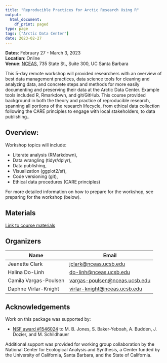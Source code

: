 ```yaml
---
title: "Reproducible Practices for Arctic Research Using R"
output:
  html_document:
    df_print: paged
type: page
tags: ["Arctic Data Center"]
date: 2023-02-27
---
```




__Dates__: February 27 - March 3, 2023<br>
__Location__: Online<br>
__Venue__: [NCEAS](https://www.nceas.ucsb.edu), 735 State St., Suite 300, UC Santa Barbara

This 5-day remote workshop will provided researchers with an overview of best data management practices, data science tools for cleaning and analyzing data, and concrete steps and methods for more easily documenting and preserving their data at the Arctic Data Center. Example tools included R, Rmarkdown, and git/GitHub. This course provided background in both the theory and practice of reproducible research, spanning all portions of the research lifecycle, from ethical data collection following the CARE principles to engage with local stakeholders, to data publishing..

## Overview:

Workshop topics will include:

* Literate analysis (RMarkdown),
* Data wrangling (tidyr/dplyr),
* Data publishing,
* Visualization (ggplot2/sf),
* Code versioning (git),
* Ethical data procedures (CARE principles)


For more detailed information on how to prepare for the workshop, see preparing for the workshop (below).

## Materials

[Link to course materials](https://learning.nceas.ucsb.edu/2023-02-arctic/)


## Organizers

|Name         | Email              |
|-------------|--------------------|
|Jeanette Clark| jclark@nceas.ucsb.edu |
|Halina Do-Linh| do-linh@nceas.ucsb.edu |
|Camila Vargas-Poulsen| vargas-poulsen@nceas.ucsb.edu |
|Daphne Virlar-Knight| virlar-knight@nceas.ucsb.edu |

## Acknowledgements
Work on this package was supported by:

- [NSF award #1546024](http://www.nsf.gov/awardsearch/showAward?AWD_ID=1546024) to M. B. Jones, S. Baker-Yeboah, A. Budden, J. Dozier, and M. Schildhauer

Additional support was provided for working group collaboration by the National Center for Ecological Analysis and Synthesis, a Center funded by the University of California, Santa Barbara, and the State of California.
